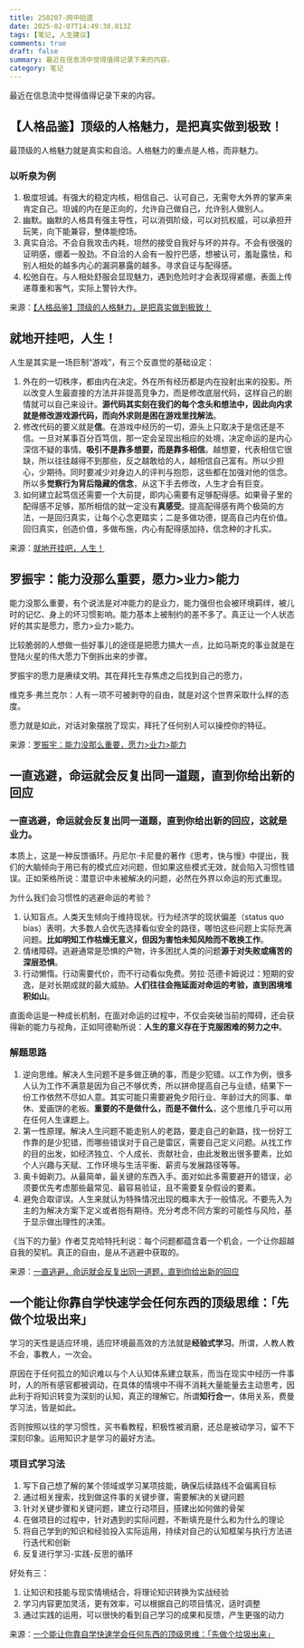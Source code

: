 ```yaml
---
title: 250207-网中拾遗
date: 2025-02-07T14:49:38.013Z
tags: [笔记, 人生建议]
comments: true
draft: false
summary: 最近在信息流中觉得值得记录下来的内容。
category: 笔记
---
```


最近在信息流中觉得值得记录下来的内容。

## 【人格品鉴】顶级的人格魅力，是把真实做到极致！

最顶级的人格魅力就是真实和自洽。人格魅力的重点是人格，而非魅力。

### 以听泉为例

1. 极度坦诚。有强大的稳定内核，相信自己、认可自己，无需夸大外界的掌声来肯定自己。坦诚的内在是正向的，允许自己做自己，允许别人做别人。
2. 幽默。幽默的人格具有强主导性，可以消弭阶级，可以对抗权威，可以承担开玩笑，向下能兼容，整体能控场。
3. 真实自洽。不会自我攻击内耗，坦然的接受自我好与坏的并存。不会有很强的证明感，绷着一股劲。不自洽的人会有一股拧巴感，想被认可，羞耻露怯，和别人相处的越多内心的漏洞暴露的越多。寻求自证与配得感。
4. 松弛自在。与人相处舒服会显现魅力，遇到危险时才会表现得紧绷，表面上传递尊重和客气，实际上警铃大作。

来源：[【人格品鉴】顶级的人格魅力，是把真实做到极致！](https://www.bilibili.com/video/BV1ybrsYsErJ?spm_id_from=333.788.videopod.sections&vd_source=50b7fbaac8495676da2c0ff3d4eb7885)

## 就地开挂吧，人生！

人生是其实是一场巨制“游戏”，有三个反直觉的基础设定：

1. 外在的一切秩序，都由内在决定。外在所有经历都是内在投射出来的投影。所以改变人生最直接的方法并非提高竞争力，而是修改底层代码，这样自己的剧情就可以自己来设计。**源代码其实刻在我们的每个念头和想法中，因此向内求就是修改游戏源代码，而向外求则是困在游戏里找解法**。
2. 修改代码的要义就是**信**。在游戏中经历的一切，源头上只取决于是信还是不信。一旦对某事百分百笃信，那一定会呈现出相应的处境，决定命运的是内心深信不疑的事情。**吸引不是靠多想要，而是靠多相信**。越想要，代表相信它很缺，所以往往越得不到那些，反之越敢给的人，越相信自己富有。所以少担心，少期待。同时要减少对身边人的评判与抱怨，这些都在加强对他的信念。所以多**觉察行为背后隐藏的信念**，从这下手去修改，人生才会有巨变。
3. 如何建立起笃信还需要一个大前提，即内心需要有足够配得感。如果骨子里的配得感不足够，那所相信的就一定没有**真感受**。提高配得感有两个极简的方法，一是回归真实，让每个心念更踏实；二是多做功德，提高自己内在价值。回归真实，创造价值，多做布施，内心有配得感加持，信念种的才扎实。

来源：[就地开挂吧，人生！](https://www.bilibili.com/video/BV1eAc9eeEEh/?spm_id_from=333.1387.favlist.content.click&vd_source=50b7fbaac8495676da2c0ff3d4eb7885)

## 罗振宇：能力没那么重要，愿力>业力>能力

能力没那么重要，有个说法是对冲能力的是业力，能力强但也会被环境羁绊，被儿时的记忆、身上的坏习惯影响。能力基本上被制约的差不多了。真正让一个人状态好的其实是愿力，愿力>业力>能力。

比较脆弱的人想做一些好事儿的途径是把愿力搞大一点，比如马斯克的事业就是在登陆火星的伟大愿力下倒拆出来的步骤。

罗振宇的愿力是赓续文明。其在拜托生存焦虑之后找到自己的愿力，

维克多·弗兰克尔：人有一项不可被剥夺的自由，就是对这个世界采取什么样的态度。

愿力就是如此，对话对象摆脱了现实，拜托了任何别人可以操控你的特征。

来源：[罗振宇：能力没那么重要，愿力>业力>能力](https://www.bilibili.com/video/BV1SHrsYFEGj/?spm_id_from=333.1387.favlist.content.click&vd_source=50b7fbaac8495676da2c0ff3d4eb7885)

## 一直逃避，命运就会反复出同一道题，直到你给出新的回应

### 一直逃避，命运就会反复出同一道题，直到你给出新的回应，这就是业力。

本质上，这是一种反馈循环。丹尼尔·卡尼曼的著作《思考，快与慢》中提出，我们的大脑倾向于用已有的模式应对问题，但如果这些模式无效，就会陷入习惯性错误。正如荣格所说：潜意识中未被解决的问题，必然在外界以命运的形式重现。

为什么我们会习惯性的逃避命运的考验？

1. 认知盲点。人类天生倾向于维持现状。行为经济学的现状偏差（status quo bias）表明，大多数人会优先选择看似安全的路径，哪怕这些问题上实际充满问题。**比如明知工作枯燥无意义，但因为害怕未知风险而不敢换工作**。
2. 情绪障碍。逃避通常是恐惧的产物，许多困扰人类的问题**源于对失败或痛苦的深层恐惧**。
3. 行动懒惰。行动需要代价，而不行动看似免费。劳拉·范德卡姆说过：短期的安逸，是对长期成就的最大威胁。**人们往往会拖延面对命运的考验，直到困境堆积如山**。

直面命运是一种成长机制，在面对命运的过程中，不仅会突破当前的障碍，还会获得新的能力与视角，正如阿德勒所说：**人生的意义存在于克服困难的努力之中**。

### 解题思路

1. 逆向思维。解决人生问题不是多做正确的事，而是少犯错。以工作为例，很多人认为工作不满意是因为自己不够优秀，所以拼命提高自己与业绩，结果下一份工作依然不尽如人意。其实可能只需要避免夕阳行业、年龄过大的同事、单休、爱画饼的老板。**重要的不是做什么，而是不做什么**，这个思维几乎可以用在任何人生课题上。
2. 第一性原理。解决人生问题不能走别人的老路，要走自己的新路，找一份好工作靠的是少犯错，而哪些错误对于自己是雷区，需要自己定义问题。从找工作的目的出发，如经济独立、个人成长、贡献社会，由此发散出很多要素，比如个人兴趣与天赋、工作环境与生活平衡、薪资与发展路径等等。
3. 奥卡姆剃刀。从最简单，最关键的东西入手。面对如此多需要避开的错误，必须要优先考虑那些最常见、最容易验证，且不需要复杂假设的要素。
4. 避免合取谬误。人生来就认为特殊情况出现的概率大于一般情况。不要先入为主的为解决方案下定义或者抱有期待。充分考虑不同方案的可能性与风险，基于显示做出理性的决策。

《当下的力量》作者艾克哈特托利说：每个问题都蕴含着一个机会，一个让你超越自我的契机。真正的自由，是从不逃避中获取的。

来源：[一直逃避，命运就会反复出同一道题，直到你给出新的回应](https://www.bilibili.com/video/BV1gtC8YEEuA/?spm_id_from=333.1387.favlist.content.click&vd_source=50b7fbaac8495676da2c0ff3d4eb7885)

## 一个能让你靠自学快速学会任何东西的顶级思维：「先做个垃圾出来」

学习的天性是适应环境，适应环境最高效的方法就是**经验式学习**。所谓，人教人教不会，事教人，一次会。

原因在于任何孤立的知识难以与个人认知体系建立联系，而当在现实中经历一件事时，人的所有感官都被调动，在具体的情境中不得不消耗大量能量去主动思考，因此利于将知识转变为深刻的认知，真正的理解它。所谓**知行合一**，体用关系，费曼学习法，皆是如此。

否则按照以往的学习惯性，买书看教程，积极性被消磨，还总是被动学习，留不下深刻印象。运用知识才是学习的最好方法。

### 项目式学习法

1. 写下自己想了解的某个领域或学习某项技能，确保后续路线不会偏离目标
2. 通过相关搜索，找到做这件事的关键步骤，需要解决的关键问题
3. 针对关键步骤和关键问题，建立行动项目，搭建出如何做的骨架
4. 在做项目的过程中，针对遇到的实际问题，不断填充是什么和为什么的理论
5. 将自己学到的知识和经验投入实际运用，持续对自己的认知框架与执行方法进行迭代和创新
6. 反复进行学习-实践-反思的循环

好处有三：

1. 让知识和技能与现实情境结合，将理论知识转换为实战经验
2. 学习内容更加灵活，更有效率，可以根据自己的项目情况，适时调整
3. 通过实践的运用，可以很快的看到自己学习的成果和反馈，产生更强的动力

来源：[一个能让你靠自学快速学会任何东西的顶级思维：「先做个垃圾出来」](https://www.bilibili.com/video/BV1guwNeFEnL/?spm_id_from=333.1387.favlist.content.click&vd_source=50b7fbaac8495676da2c0ff3d4eb7885)
